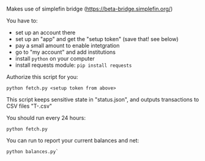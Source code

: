 Makes use of simplefin bridge (https://beta-bridge.simplefin.org/)

You have to:
 - set up an account there
 - set up an "app" and get the "setup token" (save that! see below)
 - pay a small amount to enable intetgration
 - go to "my account" and add institutions
 - install `python` on your computer
 - install requests module: `pip install requests`
 
Authorize this script for you:

  `python fetch.py <setup token from above>`

This script keeps sensitive state in "status.json", and outputs transactions to CSV files "T-<time>.csv"

You should run every 24 hours:

    python fetch.py

You can run to report your current balances and net:

    python balances.py`

